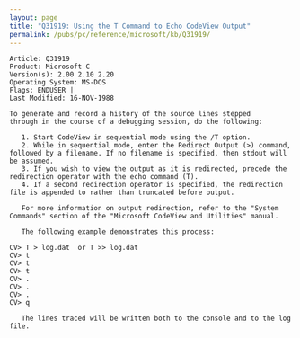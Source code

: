 ```yaml
---
layout: page
title: "Q31919: Using the T Command to Echo CodeView Output"
permalink: /pubs/pc/reference/microsoft/kb/Q31919/
---
```


	Article: Q31919
	Product: Microsoft C
	Version(s): 2.00 2.10 2.20
	Operating System: MS-DOS
	Flags: ENDUSER |
	Last Modified: 16-NOV-1988
	
	To generate and record a history of the source lines stepped
	through in the course of a debugging session, do the following:
	
	   1. Start CodeView in sequential mode using the /T option.
	   2. While in sequential mode, enter the Redirect Output (>) command,
	followed by a filename. If no filename is specified, then stdout will
	be assumed.
	   3. If you wish to view the output as it is redirected, precede the
	redirection operator with the echo command (T).
	   4. If a second redirection operator is specified, the redirection
	file is appended to rather than truncated before output.
	
	   For more information on output redirection, refer to the "System
	Commands" section of the "Microsoft CodeView and Utilities" manual.
	
	   The following example demonstrates this process:
	
	CV> T > log.dat  or T >> log.dat
	CV> t
	CV> t
	CV> t
	CV> .
	CV> .
	CV> .
	CV> q
	
	   The lines traced will be written both to the console and to the log
	file.
